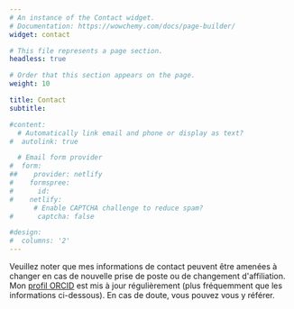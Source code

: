 ```yaml
---
# An instance of the Contact widget.
# Documentation: https://wowchemy.com/docs/page-builder/
widget: contact

# This file represents a page section.
headless: true

# Order that this section appears on the page.
weight: 10

title: Contact
subtitle:

#content:
  # Automatically link email and phone or display as text?
#  autolink: true

  # Email form provider
#  form:
##    provider: netlify
#    formspree:
#      id:
#    netlify:
      # Enable CAPTCHA challenge to reduce spam?
#      captcha: false

#design:
#  columns: '2'
---
```


Veuillez noter que mes informations de contact peuvent être amenées à changer en cas de nouvelle prise de poste ou de changement d'affiliation. Mon [profil ORCID](https://orcid.org/0000-0002-6836-2265) est mis à jour régulièrement (plus fréquemment que les informations ci-dessous). En cas de doute, vous pouvez vous y référer.

 <!-- Lorem ipsum dolor sit amet, consectetur adipiscing elit. Integer tempus augue non tempor egestas. Proin nisl nunc, dignissim in accumsan dapibus, auctor ullamcorper neque. Quisque at elit felis. Vestibulum ante ipsum primis in faucibus orci luctus et ultrices posuere cubilia curae; Aenean eget elementum odio. Cras interdum eget risus sit amet aliquet. In volutpat, nisl ut fringilla dignissim, arcu nisl suscipit ante, at accumsan sapien nisl eu eros. -->
